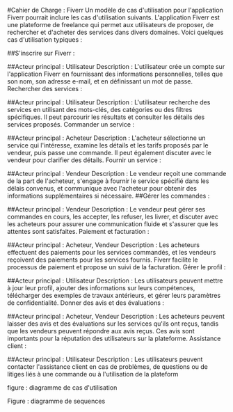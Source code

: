 #Cahier de Charge : Fiverr 
Un modèle de cas d'utilisation pour l'application Fiverr pourrait inclure les cas d'utilisation suivants. L'application Fiverr est une plateforme de freelance qui permet aux utilisateurs de proposer, de rechercher et d'acheter des services dans divers domaines. Voici quelques cas d'utilisation typiques :

##S'inscrire sur Fiverr :

##Acteur principal : Utilisateur
Description : L'utilisateur crée un compte sur l'application Fiverr en fournissant des informations personnelles, telles que son nom, son adresse e-mail, et en définissant un mot de passe.
Rechercher des services :

##Acteur principal : Utilisateur
Description : L'utilisateur recherche des services en utilisant des mots-clés, des catégories ou des filtres spécifiques. Il peut parcourir les résultats et consulter les détails des services proposés.
Commander un service :

##Acteur principal : Acheteur
Description : L'acheteur sélectionne un service qui l'intéresse, examine les détails et les tarifs proposés par le vendeur, puis passe une commande. Il peut également discuter avec le vendeur pour clarifier des détails.
Fournir un service :

##Acteur principal : Vendeur
Description : Le vendeur reçoit une commande de la part de l'acheteur, s'engage à fournir le service spécifié dans les délais convenus, et communique avec l'acheteur pour obtenir des informations supplémentaires si nécessaire.
##Gérer les commandes :

##Acteur principal : Vendeur
Description : Le vendeur peut gérer ses commandes en cours, les accepter, les refuser, les livrer, et discuter avec les acheteurs pour assurer une communication fluide et s'assurer que les attentes sont satisfaites.
Paiement et facturation :

##Acteur principal : Acheteur, Vendeur
Description : Les acheteurs effectuent des paiements pour les services commandés, et les vendeurs reçoivent des paiements pour les services fournis. Fiverr facilite le processus de paiement et propose un suivi de la facturation.
Gérer le profil :

##Acteur principal : Utilisateur
Description : Les utilisateurs peuvent mettre à jour leur profil, ajouter des informations sur leurs compétences, télécharger des exemples de travaux antérieurs, et gérer leurs paramètres de confidentialité.
Donner des avis et des évaluations :

##Acteur principal : Acheteur, Vendeur
Description : Les acheteurs peuvent laisser des avis et des évaluations sur les services qu'ils ont reçus, tandis que les vendeurs peuvent répondre aux avis reçus. Ces avis sont importants pour la réputation des utilisateurs sur la plateforme.
Assistance client :

##Acteur principal : Utilisateur
Description : Les utilisateurs peuvent contacter l'assistance client en cas de problèmes, de questions ou de litiges liés à une commande ou à l'utilisation de la plateform

   figure : diagramme de cas d'utilisation 


 

 
 
Figure : diagramme de sequences 
